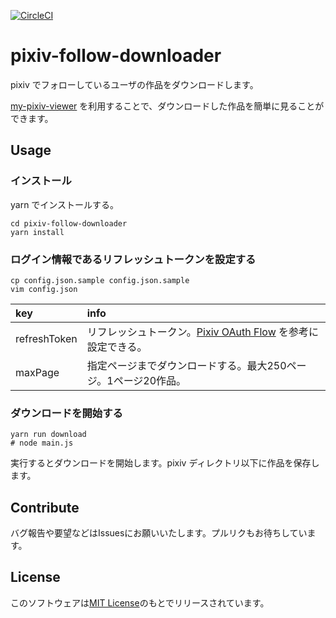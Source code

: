 [![CircleCI](https://circleci.com/gh/junjanjon/my-pixiv-follow-downloader.svg?style=svg)](https://circleci.com/gh/junjanjon/my-pixiv-follow-downloader)

# pixiv-follow-downloader

pixiv でフォローしているユーザの作品をダウンロードします。

[my-pixiv-viewer](https://github.com/junjanjon/my-pixiv-viewer) を利用することで、ダウンロードした作品を簡単に見ることができます。

## Usage

### インストール

yarn でインストールする。

```
cd pixiv-follow-downloader
yarn install
```

### ログイン情報であるリフレッシュトークンを設定する

```
cp config.json.sample config.json.sample
vim config.json
```

|key|info|
|:-|:-|
|refreshToken|リフレッシュトークン。[Pixiv OAuth Flow](https://gist.github.com/junjanjon/9658c96e00b9d55eb002d83d872dd884) を参考に設定できる。|
|maxPage|指定ページまでダウンロードする。最大250ページ。1ページ20作品。|


### ダウンロードを開始する

```
yarn run download
# node main.js
```

実行するとダウンロードを開始します。pixiv ディレクトリ以下に作品を保存します。

## Contribute

バグ報告や要望などはIssuesにお願いいたします。プルリクもお待ちしています。

## License

このソフトウェアは[MIT License](LICENSE)のもとでリリースされています。
